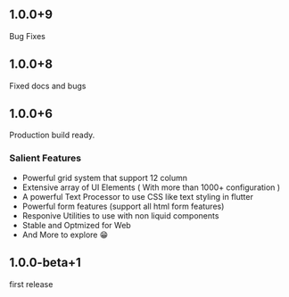 ## 1.0.0+9
Bug Fixes

## 1.0.0+8
Fixed docs and bugs

## 1.0.0+6
Production build ready.

### Salient Features
- Powerful grid system that support 12 column
- Extensive array of UI Elements ( With more than 1000+ configuration )
- A powerful Text Processor to use CSS like text styling in flutter
- Powerful form features (support all html form features)
- Responive Utilities to use with non liquid components
- Stable and Optmized for Web
- And More to explore 😁

## 1.0.0-beta+1

first release